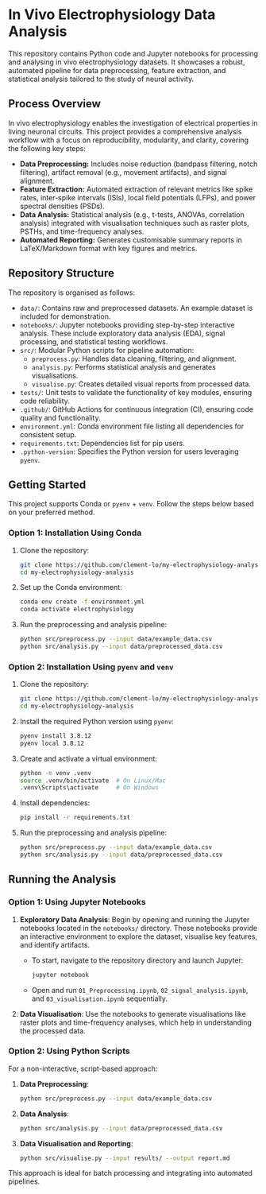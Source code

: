 # In Vivo Electrophysiology Data Analysis

This repository contains Python code and Jupyter notebooks for processing and analysing in vivo electrophysiology datasets. It showcases a robust, automated pipeline for data preprocessing, feature extraction, and statistical analysis tailored to the study of neural activity.

## Process Overview

In vivo electrophysiology enables the investigation of electrical properties in living neuronal circuits. This project provides a comprehensive analysis workflow with a focus on reproducibility, modularity, and clarity, covering the following key steps:

- **Data Preprocessing:** Includes noise reduction (bandpass filtering, notch filtering), artifact removal (e.g., movement artifacts), and signal alignment.
- **Feature Extraction:** Automated extraction of relevant metrics like spike rates, inter-spike intervals (ISIs), local field potentials (LFPs), and power spectral densities (PSDs).
- **Data Analysis:** Statistical analysis (e.g., t-tests, ANOVAs, correlation analysis) integrated with visualisation techniques such as raster plots, PSTHs, and time-frequency analyses.
- **Automated Reporting:** Generates customisable summary reports in LaTeX/Markdown format with key figures and metrics.

## Repository Structure

The repository is organised as follows:

- `data/`: Contains raw and preprocessed datasets. An example dataset is included for demonstration.
- `notebooks/`: Jupyter notebooks providing step-by-step interactive analysis. These include exploratory data analysis (EDA), signal processing, and statistical testing workflows.
- `src/`: Modular Python scripts for pipeline automation:
    - `preprocess.py`: Handles data cleaning, filtering, and alignment.
    - `analysis.py`: Performs statistical analysis and generates visualisations.
    - `visualise.py`: Creates detailed visual reports from processed data.
- `tests/`: Unit tests to validate the functionality of key modules, ensuring code reliability.
- `.github/`: GitHub Actions for continuous integration (CI), ensuring code quality and functionality.
- `environment.yml`: Conda environment file listing all dependencies for consistent setup.
- `requirements.txt`: Dependencies list for pip users.
- `.python-version`: Specifies the Python version for users leveraging `pyenv`.

## Getting Started

This project supports Conda or `pyenv` + `venv`. Follow the steps below based on your preferred method.

### Option 1: Installation Using Conda

1. Clone the repository:
    ```bash
    git clone https://github.com/clement-lo/my-electrophysiology-analysis.git
    cd my-electrophysiology-analysis
    ```

2. Set up the Conda environment:
    ```bash
    conda env create -f environment.yml
    conda activate electrophysiology
    ```

3. Run the preprocessing and analysis pipeline:
    ```bash
    python src/preprocess.py --input data/example_data.csv
    python src/analysis.py --input data/preprocessed_data.csv
    ```

### Option 2: Installation Using `pyenv` and `venv`

1. Clone the repository:
    ```bash
    git clone https://github.com/clement-lo/my-electrophysiology-analysis.git
    cd my-electrophysiology-analysis
    ```

2. Install the required Python version using `pyenv`:
    ```bash
    pyenv install 3.8.12
    pyenv local 3.8.12
    ```

3. Create and activate a virtual environment:
    ```bash
    python -m venv .venv
    source .venv/bin/activate  # On Linux/Mac
    .venv\Scripts\activate     # On Windows
    ```

4. Install dependencies:
    ```bash
    pip install -r requirements.txt
    ```

5. Run the preprocessing and analysis pipeline:
    ```bash
    python src/preprocess.py --input data/example_data.csv
    python src/analysis.py --input data/preprocessed_data.csv
    ```

## Running the Analysis

### Option 1: Using Jupyter Notebooks

1. **Exploratory Data Analysis**: Begin by opening and running the Jupyter notebooks located in the `notebooks/` directory. These notebooks provide an interactive environment to explore the dataset, visualise key features, and identify artifacts.

   - To start, navigate to the repository directory and launch Jupyter:
     ```bash
     jupyter notebook
     ```
   - Open and run `01_Preprocessing.ipynb`, `02_signal_analysis.ipynb`, and `03_visualisation.ipynb` sequentially.

2. **Data Visualisation**: Use the notebooks to generate visualisations like raster plots and time-frequency analyses, which help in understanding the processed data.

### Option 2: Using Python Scripts

For a non-interactive, script-based approach:

1. **Data Preprocessing**:
    ```bash
    python src/preprocess.py --input data/example_data.csv
    ```

2. **Data Analysis**:
    ```bash
    python src/analysis.py --input data/preprocessed_data.csv
    ```

3. **Data Visualisation and Reporting**:
    ```bash
    python src/visualise.py --input results/ --output report.md
    ```

This approach is ideal for batch processing and integrating into automated pipelines.